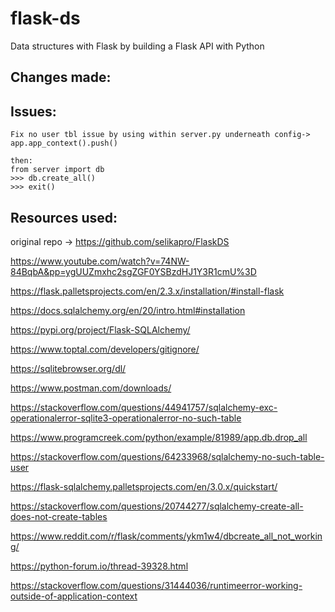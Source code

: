 # flask-ds
Data structures with Flask by building a Flask API with Python

## Changes made: 


## Issues: 

```
Fix no user tbl issue by using within server.py underneath config-> app.app_context().push() 

then:
from server import db
>>> db.create_all()
>>> exit()
```


## Resources used:

original repo -> https://github.com/selikapro/FlaskDS

https://www.youtube.com/watch?v=74NW-84BqbA&pp=ygUUZmxhc2sgZGF0YSBzdHJ1Y3R1cmU%3D

https://flask.palletsprojects.com/en/2.3.x/installation/#install-flask

https://docs.sqlalchemy.org/en/20/intro.html#installation

https://pypi.org/project/Flask-SQLAlchemy/

https://www.toptal.com/developers/gitignore/

https://sqlitebrowser.org/dl/

https://www.postman.com/downloads/

https://stackoverflow.com/questions/44941757/sqlalchemy-exc-operationalerror-sqlite3-operationalerror-no-such-table

https://www.programcreek.com/python/example/81989/app.db.drop_all

https://stackoverflow.com/questions/64233968/sqlalchemy-no-such-table-user

https://flask-sqlalchemy.palletsprojects.com/en/3.0.x/quickstart/

https://stackoverflow.com/questions/20744277/sqlalchemy-create-all-does-not-create-tables

https://www.reddit.com/r/flask/comments/ykm1w4/dbcreate_all_not_working/

https://python-forum.io/thread-39328.html

https://stackoverflow.com/questions/31444036/runtimeerror-working-outside-of-application-context